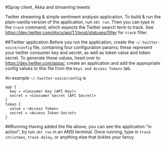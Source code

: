 #Spray client, Akka and streaming tweets

Twitter streaming & simple sentiment analysis application. To build & run the plain-vanilla version of the application, run ``sbt run``. Then you can type in the ``track`` command, which expects the Twitter search term to track. See https://dev.twitter.com/docs/api/1.1/post/statuses/filter for ``track`` filter.

##Twitter application
Before you run the application, create the ``~/.twitter-voice/config`` file, containing four configuration params; these represent your twitter consumer key and secret, as well as token value and token secret. To generate these values, head over to https://dev.twitter.com/apps/, create an application and add the appropriate config values to this file from the `Keys and Access Tokens` tab.

An example ``~/.twitter-voice/config`` is

```
app {
  key = <Consumer Key (API Key)>
  secret = <Consumer Secret (API Secret)>
}
token {
  value = <Access Token>
  secret = <Access Token Secret>
}
```

##Running
Having added the file above, you can see the application "in action", by run ``sbt run`` in an ANSI terminal. Once running, type in ``track christmas``, ``track daley``, or anything else that tickles your fancy.
